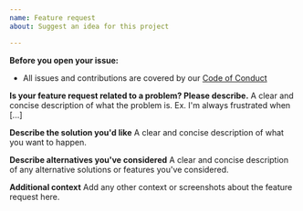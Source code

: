 ```yaml
---
name: Feature request
about: Suggest an idea for this project

---
```


**Before you open your issue:**
* All issues and contributions are covered by our [Code of Conduct](/.github/CODE_OF_CONDUCT.md)

**Is your feature request related to a problem? Please describe.**
A clear and concise description of what the problem is. Ex. I'm always frustrated when [...]

**Describe the solution you'd like**
A clear and concise description of what you want to happen.

**Describe alternatives you've considered**
A clear and concise description of any alternative solutions or features you've considered.

**Additional context**
Add any other context or screenshots about the feature request here.
